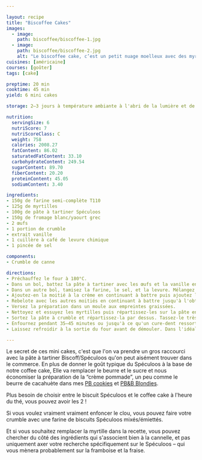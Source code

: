 ```yaml
---

layout: recipe
title: "Biscoffee Cakes"
images:
  - image:
    path: biscoffee/biscoffee-1.jpg
  - image:
    path: biscoffee/biscoffee-2.jpg
    alt: "Le biscoffee cake, c’est un petit nuage moelleux avec des myrtilles entières qui peuvent éclater à la cuisson"
cuisines: [américaine]
courses: [goûter]
tags: [cake]

preptime: 20 min
cooktime: 45 min
yield: 6 mini cakes

storage: 2–3 jours à température ambiante à l'abri de la lumière et de la chaleur dans une boîte hermétique.

nutrition:
  servingSize: 6
  nutriScore: 7
  nutriScoreClass: C
  weight: 758
  calories: 2008.27
  fatContent: 86.02
  saturatedFatContent: 33.10
  carbohydrateContent: 249.54
  sugarContent: 89.70
  fiberContent: 20.20
  proteinContent: 45.05
  sodiumContent: 3.40

ingredients:
- 150g de farine semi-complète T110
- 125g de myrtilles
- 100g de pâte à tartiner Spéculoos
- 150g de fromage blanc/yaourt grec
- 2 œufs
- 1 portion de crumble
- extrait vanille
- 1 cuillère à café de levure chimique
- 1 pincée de sel

components:
- Crumble de canne

directions:
- Préchauffez le four à 180°C.
- Dans un bol, battez la pâte à tartiner avec les œufs et la vanille en fouettant bien pour obtenir une sorte de crème. La pâte remplace en quelque sorte le mélange de beurre et de sucre, on cherche donc à obtenir une consistance similaire. Vous pouvez éventuellement ajouter un peu d'huile ou de beurre si besoin. Vous pouvez également chauffer la pâte au micro-ondes pour la rendre plus liquide si celle-ci se révèle trop compliquée à manipuler. 
- Dans un autre bol, tamisez la farine, le sel, et la levure. Mélangez.
- Ajoutez-en la moitié à la crème en continuant à battre puis ajoutez la moitié de fromage blanc. 
- Rebelote avec les autres moitiés en continuant à battre jusqu'à l'obtention d'une pâte bien lisse. Attention, on ne veut pas trop la travailler – on risque en effet d'obtenir une pâte trop dense après cuisson –, il faut la travailler juste ce qu'il faut pour que ces ingrédients soient incorporés. 
- Versez la préparation dans un moule aux empreintes graissées.
- Nettoyez et essuyez les myrtilles puis répartissez-les sur la pâte en appuyant légèrement dessus pour bien les ancrer tout en laissant une marge de 1cm de chaque côté. Pour éviter qu’elles ne tombent au fond, vous pouvez les fariner avant de les répartir. 
- Sortez la pâte à crumble et répartissez-la par dessus. Tassez-le très légèrement pour qu'il se tienne mieux une fois cuit en prenant soin de ne pas écraser les myrtilles.
- Enfournez pendant 35–45 minutes ou jusqu'à ce qu'un cure-dent ressorte quasiment sec, avec quelques flocons de mie.
- Laissez refroidir à la sortie du four avant de démouler. Dans l'idéal il faut que votre moule soit à température ambiante. Les cakes vont continuer à cuire donc soyez très prudent lors du démoulage, ils seront encore un peu mou et vont durcir en refroidissant, en particulier le crumble.

---
```


Le secret de ces mini cakes, c'est que l'on va prendre un gros raccourci avec la pâte à tartiner Biscoff/Spéculoos qu'on peut aisément trouver dans le commerce. En plus de donner le goût typique du Spéculoos à la base de notre coffee cake, Elle va remplacer le beurre et le sucre et nous économiser la préparation de la “crème pommade”, un peu comme le beurre de cacahuète dans mes [PB cookies](PB-cookies.html) et [PB&B Blondies](PBB-blondies.html).

Plus besoin de choisir entre le biscuit Spéculoos et le coffee cake à l'heure du thé, vous pouvez avoir les 2&nbsp;!

Si vous voulez vraiment vraiment enfoncer le clou, vous pouvez faire votre crumble avec une farine de biscuits Spéculoos mixés/émiettés.

Et si vous souhaitez remplacer la myrtille dans la recette, vous pouvez chercher du côté des ingrédients qui s'associent bien à la cannelle, et pas uniquement axer votre recherche spécifiquement sur le Spéculoos – qui vous mènera probablement sur la framboise et la fraise.